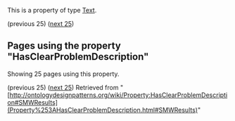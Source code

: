 This is a property of type [Text](../Type/Text.md "Type:Text").




  

(previous 25) ([next 25](http://ontologydesignpatterns.org/wiki/index.php?title=Property:HasClearProblemDescription&from=GerdGroener+about+DisjointnessOfComplement+%28DOC%29#SMWResults "Property:HasClearProblemDescription"))
## Pages using the property "HasClearProblemDescription"


Showing 25 pages using this property.


(previous 25) ([next 25](http://ontologydesignpatterns.org/wiki/index.php?title=Property:HasClearProblemDescription&from=GerdGroener+about+DisjointnessOfComplement+%28DOC%29#SMWResults "Property:HasClearProblemDescription"))
Retrieved from "[http://ontologydesignpatterns.org/wiki/Property:HasClearProblemDescription#SMWResults](Property%253AHasClearProblemDescription.html#SMWResults)"